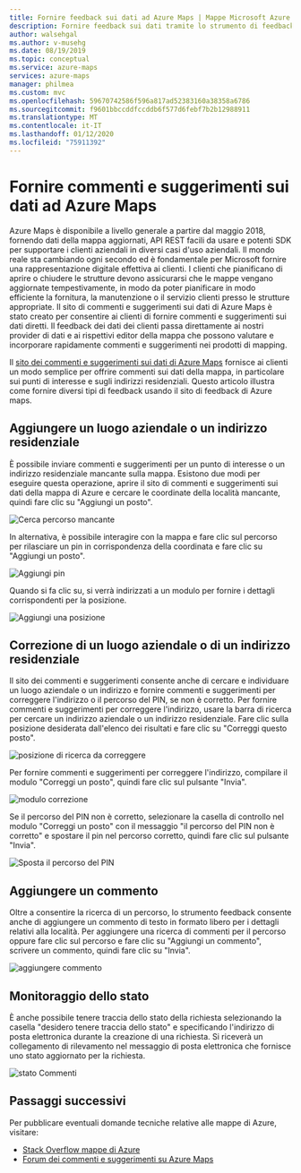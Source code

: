 ```yaml
---
title: Fornire feedback sui dati ad Azure Maps | Mappe Microsoft Azure
description: Fornire feedback sui dati tramite lo strumento di feedback Microsoft Azure maps.
author: walsehgal
ms.author: v-musehg
ms.date: 08/19/2019
ms.topic: conceptual
ms.service: azure-maps
services: azure-maps
manager: philmea
ms.custom: mvc
ms.openlocfilehash: 59670742586f596a817ad52383160a38358a6786
ms.sourcegitcommit: f9601bbccddfccddb6f577d6febf7b2b12988911
ms.translationtype: MT
ms.contentlocale: it-IT
ms.lasthandoff: 01/12/2020
ms.locfileid: "75911392"
---
```

# <a name="provide-data-feedback-to-azure-maps"></a>Fornire commenti e suggerimenti sui dati ad Azure Maps

Azure Maps è disponibile a livello generale a partire dal maggio 2018, fornendo dati della mappa aggiornati, API REST facili da usare e potenti SDK per supportare i clienti aziendali in diversi casi d'uso aziendali. Il mondo reale sta cambiando ogni secondo ed è fondamentale per Microsoft fornire una rappresentazione digitale effettiva ai clienti. I clienti che pianificano di aprire o chiudere le strutture devono assicurarsi che le mappe vengano aggiornate tempestivamente, in modo da poter pianificare in modo efficiente la fornitura, la manutenzione o il servizio clienti presso le strutture appropriate. Il sito di commenti e suggerimenti sui dati di Azure Maps è stato creato per consentire ai clienti di fornire commenti e suggerimenti sui dati diretti. Il feedback dei dati dei clienti passa direttamente ai nostri provider di dati e ai rispettivi editor della mappa che possono valutare e incorporare rapidamente commenti e suggerimenti nei prodotti di mapping.  

Il [sito dei commenti e suggerimenti sui dati di Azure Maps](https://feedback.azuremaps.com) fornisce ai clienti un modo semplice per offrire commenti sui dati della mappa, in particolare sui punti di interesse e sugli indirizzi residenziali. Questo articolo illustra come fornire diversi tipi di feedback usando il sito di feedback di Azure maps.

## <a name="add-a-business-place-or-a-residential-address"></a>Aggiungere un luogo aziendale o un indirizzo residenziale 

È possibile inviare commenti e suggerimenti per un punto di interesse o un indirizzo residenziale mancante sulla mappa. Esistono due modi per eseguire questa operazione, aprire il sito di commenti e suggerimenti sui dati della mappa di Azure e cercare le coordinate della località mancante, quindi fare clic su "Aggiungi un posto".

  ![Cerca percorso mancante](./media/how-to-use-feedback-tool/search-poi.png)

In alternativa, è possibile interagire con la mappa e fare clic sul percorso per rilasciare un pin in corrispondenza della coordinata e fare clic su "Aggiungi un posto". 

  ![Aggiungi pin](./media/how-to-use-feedback-tool/add-poi.png)

Quando si fa clic su, si verrà indirizzati a un modulo per fornire i dettagli corrispondenti per la posizione.

  ![Aggiungi una posizione](./media/how-to-use-feedback-tool/add-a-place.png)

## <a name="fix-a-business-place-or-a-residential-address"></a>Correzione di un luogo aziendale o di un indirizzo residenziale 

Il sito dei commenti e suggerimenti consente anche di cercare e individuare un luogo aziendale o un indirizzo e fornire commenti e suggerimenti per correggere l'indirizzo o il percorso del PIN, se non è corretto. Per fornire commenti e suggerimenti per correggere l'indirizzo, usare la barra di ricerca per cercare un indirizzo aziendale o un indirizzo residenziale. Fare clic sulla posizione desiderata dall'elenco dei risultati e fare clic su "Correggi questo posto".

  ![posizione di ricerca da correggere](./media/how-to-use-feedback-tool/fix-place.png)

Per fornire commenti e suggerimenti per correggere l'indirizzo, compilare il modulo "Correggi un posto", quindi fare clic sul pulsante "Invia".

  ![modulo correzione](./media/how-to-use-feedback-tool/fix-form.png)

Se il percorso del PIN non è corretto, selezionare la casella di controllo nel modulo "Correggi un posto" con il messaggio "il percorso del PIN non è corretto" e spostare il pin nel percorso corretto, quindi fare clic sul pulsante "Invia".

  ![Sposta il percorso del PIN](./media/how-to-use-feedback-tool/move-pin.png)

## <a name="add-a-comment"></a>Aggiungere un commento 

Oltre a consentire la ricerca di un percorso, lo strumento feedback consente anche di aggiungere un commento di testo in formato libero per i dettagli relativi alla località. Per aggiungere una ricerca di commenti per il percorso oppure fare clic sul percorso e fare clic su "Aggiungi un commento", scrivere un commento, quindi fare clic su "Invia". 

  ![aggiungere commento](./media/how-to-use-feedback-tool/add-comment.png)

## <a name="track-status"></a>Monitoraggio dello stato 

È anche possibile tenere traccia dello stato della richiesta selezionando la casella "desidero tenere traccia dello stato" e specificando l'indirizzo di posta elettronica durante la creazione di una richiesta. Si riceverà un collegamento di rilevamento nel messaggio di posta elettronica che fornisce uno stato aggiornato per la richiesta. 

  ![stato Commenti](./media/how-to-use-feedback-tool/feedback-status.png)


## <a name="next-steps"></a>Passaggi successivi

Per pubblicare eventuali domande tecniche relative alle mappe di Azure, visitare:

* [Stack Overflow mappe di Azure](https://stackoverflow.com/questions/tagged/azure-maps)
* [Forum dei commenti e suggerimenti su Azure Maps](https://feedback.azure.com/forums/909172-azure-maps)
